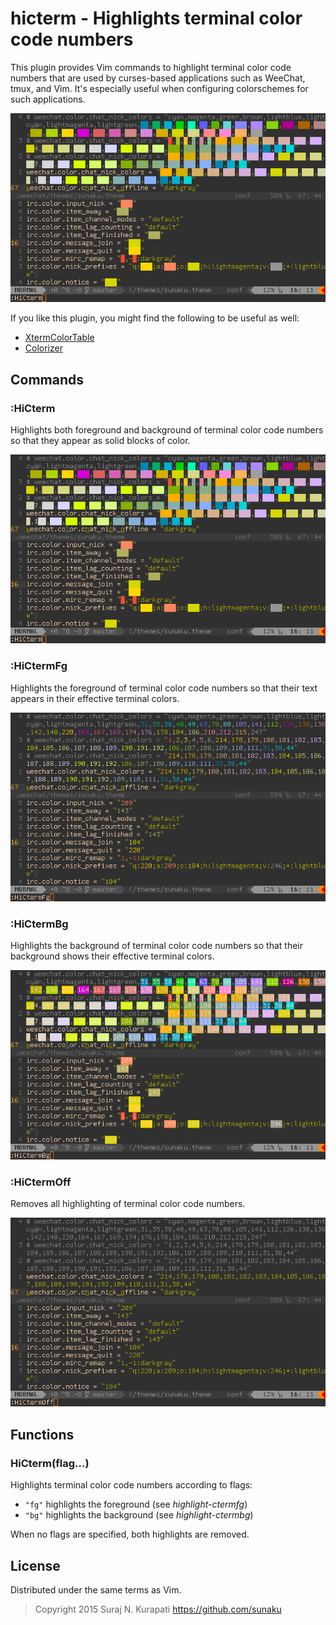 # hicterm - Highlights terminal color code numbers

This plugin provides Vim commands to highlight terminal color code numbers
that are used by curses-based applications such as WeeChat, tmux, and Vim.
It's especially useful when configuring colorschemes for such applications.

![demo](https://github.com/sunaku/vim-hicterm/raw/gh-pages/HiCterm.gif)

If you like this plugin, you might find the following to be useful as well:

* [XtermColorTable](https://github.com/guns/xterm-color-table.vim)
* [Colorizer](https://github.com/lilydjwg/colorizer)

## Commands

### :HiCterm

Highlights both foreground and background of terminal color
code numbers so that they appear as solid blocks of color.

![demo](https://github.com/sunaku/vim-hicterm/raw/gh-pages/HiCterm.png)

### :HiCtermFg

Highlights the foreground of terminal color code numbers so
that their text appears in their effective terminal colors.

![demo](https://github.com/sunaku/vim-hicterm/raw/gh-pages/HiCtermFg.png)

### :HiCtermBg

Highlights the background of terminal color code numbers so
that their background shows their effective terminal colors.

![demo](https://github.com/sunaku/vim-hicterm/raw/gh-pages/HiCtermBg.png)

### :HiCtermOff

Removes all highlighting of terminal color code numbers.

![demo](https://github.com/sunaku/vim-hicterm/raw/gh-pages/HiCtermOff.png)

## Functions

### HiCterm(flag...)

Highlights terminal color code numbers according to flags:

* `"fg"` highlights the foreground (see _highlight-ctermfg_)
* `"bg"` highlights the background (see _highlight-ctermbg_)

When no flags are specified, both highlights are removed.

## License

Distributed under the same terms as Vim.
>  Copyright 2015 Suraj N. Kurapati
>     <https://github.com/sunaku>
